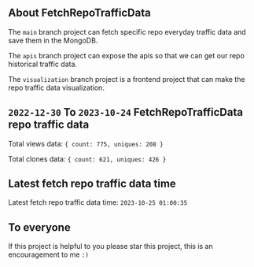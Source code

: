 ## About FetchRepoTrafficData

The `main` branch project can fetch specific repo everyday traffic data and save them in the MongoDB.

The `apis` branch project can expose the apis so that we can get our repo historical traffic data.

The `visualization` branch project is a frontend project that can make the repo traffic data visualization.

## `2022-12-30` To `2023-10-24` FetchRepoTrafficData repo traffic data

Total views data: `{ count: 775, uniques: 208 }`

Total clones data: `{ count: 621, uniques: 426 }`

## Latest fetch repo traffic data time

Latest fetch repo traffic data time: `2023-10-25 01:00:35`

## To everyone

If this project is helpful to you please star this project, this is an encouragement to me `:)`



